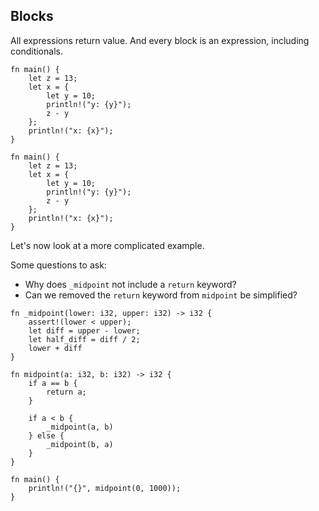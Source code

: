 <section class="slide">

# Blocks

</section>

<section class="slide">

All expressions return value.
<span class="fragment"> And every block is an expression, </span>
<span class="fragment">including conditionals.</span>

</section>

<section class="slide">

<pre><code class="language-rust edition2021 hljs">fn main() {
    <span class="fragment">let z = 13;</span>
    <span class="fragment">let x = {
        <span class="fragment">let y = 10;
        println!("y: {y}");
        z - y</span>
    };</span>
    <span class="fragment">println!("x: {x}");</span>
}
</code></pre>

</section>

<section class="slide">

```rust,editable
fn main() {
    let z = 13;
    let x = {
        let y = 10;
        println!("y: {y}");
        z - y
    };
    println!("x: {x}");
}
```
</section>

<section class="slide">

Let's now look at a more complicated example.

Some questions to ask:

<ul>
    <li class="fragment">Why does <code>_midpoint</code> not include a <code>return</code> keyword?</li>
    <li class="fragment">Can we removed the <code>return</code> keyword from <code>midpoint</code> be simplified?</li>
</ul>

</section>

<section class="slide">

```rust,editable
fn _midpoint(lower: i32, upper: i32) -> i32 {
    assert!(lower < upper);
    let diff = upper - lower;
    let half_diff = diff / 2;
    lower + diff
}

fn midpoint(a: i32, b: i32) -> i32 {
    if a == b {
        return a;
    }

    if a < b {
        _midpoint(a, b)
    } else {
        _midpoint(b, a)
    }
}

fn main() {
    println!("{}", midpoint(0, 1000));
}
```

</section>
